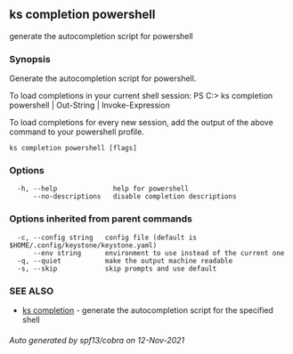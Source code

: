 ## ks completion powershell

generate the autocompletion script for powershell

### Synopsis


Generate the autocompletion script for powershell.

To load completions in your current shell session:
PS C:\> ks completion powershell | Out-String | Invoke-Expression

To load completions for every new session, add the output of the above command
to your powershell profile.


```
ks completion powershell [flags]
```

### Options

```
  -h, --help              help for powershell
      --no-descriptions   disable completion descriptions
```

### Options inherited from parent commands

```
  -c, --config string   config file (default is $HOME/.config/keystone/keystone.yaml)
      --env string      environment to use instead of the current one
  -q, --quiet           make the output machine readable
  -s, --skip            skip prompts and use default
```

### SEE ALSO

* [ks completion](ks_completion.md)	 - generate the autocompletion script for the specified shell

###### Auto generated by spf13/cobra on 12-Nov-2021
